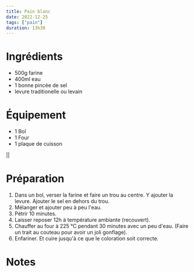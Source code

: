 ```yaml
---
title: Pain blanc
date: 2022-12-25
tags: ["pain"]
duration: 13h30
---
```


# Ingrédients

+ 500g farine
+ 400ml eau
+ 1 bonne pincée de sel
+ levure traditionelle ou levain

# Équipement

+ 1 Bol
+ 1 Four
+ 1 plaque de cuisson

||

# Préparation

1. Dans un bol, verser la farine et faire un trou au centre. Y ajouter la levure. Ajouter le sel en dehors du trou.
2. Mélanger et ajouter peu à peu l'eau.
3. Pétrir 10 minutes.
4. Laisser reposer 12h à température ambiante (recouvert).
5. Chauffer au four à 225 °C pendant 30 minutes avec un peu d'eau. (Faire un trait au couteau pour avoir
un joli gonflage).
6. Enfariner. Et cuire jusqu'à ce que le coloration soit correcte.

# Notes

